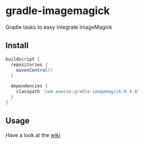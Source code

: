 gradle-imagemagick
==================

Gradle tasks to easy integrate ImageMagick

## Install

```groovy
buildscript {
  repositories {
    mavenCentral()
  }

  dependencies {
    classpath 'com.eowise:gradle-imagemagick:0.4.0'
  }
}
```

## Usage

Have a look at the [wiki](https://github.com/eowise/gradle-imagemagick/wiki)
